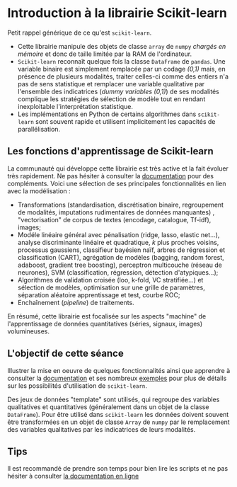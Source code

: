 # Introduction à la librairie Scikit-learn

Petit rappel générique de ce qu'est `scikit-learn`. 

- Cette librairie manipule des objets de classe `array` de `numpy` *chargés en mémoire* et donc de taille limitée par la RAM de l'ordinateur. 
- `Scikit-learn` reconnaît quelque fois la classe `DataFrame` de `pandas`. Une variable binaire est simplement remplacée par un codage *(0,1)* mais, en présence de plusieurs modalités, traiter celles-ci comme des entiers n'a pas de sens statistique et remplacer une variable qualitative par l'ensemble des indicatrices (*dummy variables (0,1)*) de ses modalités  complique les stratégies de sélection de modèle tout en rendant inexploitable l'interprétation statistique. 
- Les implémentations en Python de certains algorithmes dans `scikit-learn` sont souvent rapide et utilisent implicitement les capacités de parallélisation.


## Les fonctions d'apprentissage de Scikit-learn
La communauté qui développe cette librairie est très active et la fait évoluer très rapidement.  Ne pas hésiter à consulter la [documentation](http://scikit-learn.org/stable/user_guide.html) pour des compléments. Voici une sélection de ses principales fonctionnalités en lien avec la modélisation : 

- Transformations (standardisation, discrétisation binaire, regroupement de modalités, imputations rudimentaires de données manquantes) , "vectorisation" de corpus de textes (encodage, catalogue, Tf-idf), images;
- Modéle linéaire général avec pénalisation (ridge, lasso, elastic net...), analyse discriminante linéaire et quadratique,  $k$ plus proches voisins,  processus gaussiens, classifieur bayésien naïf, arbres de régression et classification (CART), agrégation de modèles (bagging, random forest, adaboost, gradient tree boosting), perceptron multicouche (réseau de neurones), SVM (classification, régression, détection d'atypiques...);
- Algorithmes de validation croisée (loo, k-fold, VC stratifiée...) et sélection de modèles, optimisation sur une grille de paramètres, séparation aléatoire apprentissage et test, courbe ROC;
- Enchaînement (*pipeline*) de traitements.

En résumé, cette librairie est focalisée sur les aspects "machine" de l'apprentissage de données quantitatives (séries, signaux, images) volumineuses. 

## L'objectif de cette séance  
Illustrer la mise en oeuvre de quelques fonctionnalités ainsi que apprendre à consulter la [documentation](http://scikit-learn.org/stable/user_guide.html) et ses nombreux [exemples](http://scikit-learn.org/stable/auto_examples/index.html) pour plus de détails sur les possibilités d'utilisation de `scikit-learn`. 

Des jeux de données "template" sont utilisés, qui regroupe des variables qualitatives et quantitatives (généralement dans un objet de la classe `DataFrame`). Pour être utilisé dans `scikit-learn` les données doivent souvent être transformées en un objet de classe `Array` de `numpy` par le  remplacement des variables qualitatives par les indicatrices de leurs modalités.

## Tips 
Il est recommandé de prendre son temps pour bien lire les scripts et ne pas hésiter à consulter [la documentation en ligne](https://scikit-learn.org/stable/documentation.html)


